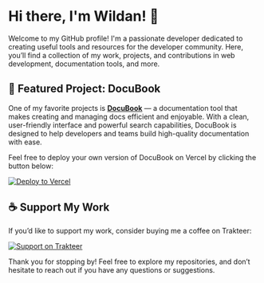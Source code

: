 # Hi there, I'm Wildan! 👋

Welcome to my GitHub profile! I'm a passionate developer dedicated to creating useful tools and resources for the developer community. Here, you’ll find a collection of my work, projects, and contributions in web development, documentation tools, and more.

## 🌟 Featured Project: DocuBook

One of my favorite projects is **[DocuBook](https://github.com/mywildancloud/docubook)** — a documentation tool that makes creating and managing docs efficient and enjoyable. With a clean, user-friendly interface and powerful search capabilities, DocuBook is designed to help developers and teams build high-quality documentation with ease.

Feel free to deploy your own version of DocuBook on Vercel by clicking the button below:

[![Deploy to Vercel](https://vercel.com/button)](https://vercel.com/import/project?template=https://github.com/mywildancloud/docubook)

## ☕ Support My Work

If you’d like to support my work, consider buying me a coffee on Trakteer:

[![Support on Trakteer](https://img.shields.io/badge/Support%20on-Trakteer-red?style=for-the-badge&logo=trakteer)](https://trakteer.id/wildan.nrs/tip?quantity=5)

Thank you for stopping by! Feel free to explore my repositories, and don’t hesitate to reach out if you have any questions or suggestions.
